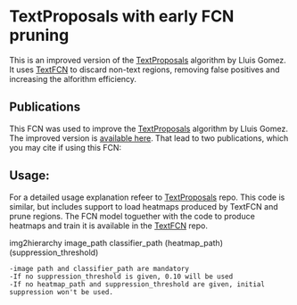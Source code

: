 # TextProposals with early FCN pruning
This is an improved version of the [TextProposals](https://github.com/lluisgomez/TextProposals) algorithm by Lluis Gomez. It uses [TextFCN](https://github.com/gombru/TextFCN) to discard non-text regions, removing false positives and increasing the alforithm efficiency.

## Publications
This FCN was used to improve the [TextProposals](https://github.com/lluisgomez/TextProposals) algorithm by Lluis Gomez. The improved version is [available here](https://github.com/gombru/TextProposalsInitialSuppression). That lead to two publications, which you may cite if using this FCN:

## Usage:
For a detailed usage explanation refeer to [TextProposals](https://github.com/lluisgomez/TextProposals) repo. This code is similar, but includes support to load heatmaps produced by TextFCN and prune regions. 
The FCN model toguether with the code to produce heatmaps and train it is available in the [TextFCN](https://github.com/gombru/TextFCN) repo.

img2hierarchy image_path classifier_path (heatmap_path) (suppression_threshold)

	-image path and classifier_path are mandatory
	-If no suppression_threshold is given, 0.10 will be used
	-If no heatmap_path and suppression_threshold are given, initial suppression won't be used.
